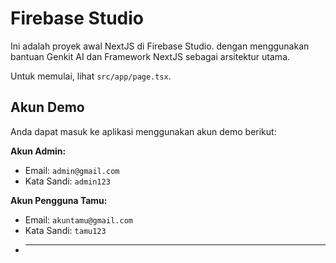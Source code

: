 # Firebase Studio

Ini adalah proyek awal NextJS di Firebase Studio.
dengan menggunakan bantuan Genkit AI dan Framework NextJS sebagai arsitektur utama.

Untuk memulai, lihat `src/app/page.tsx`.

## Akun Demo

Anda dapat masuk ke aplikasi menggunakan akun demo berikut:

**Akun Admin:**
*   Email: `admin@gmail.com`
*   Kata Sandi: `admin123`

**Akun Pengguna Tamu:**
*   Email: `akuntamu@gmail.com`
*   Kata Sandi: `tamu123`
*   ---
